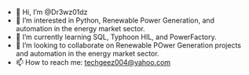- 👋 Hi, I’m @Dr3wz01dz
- 👀 I’m interested in Python, Renewable Power Generation, and automation in the energy market sector.
- 🌱 I’m currently learning SQL, Typhoon HIL, and PowerFactory.
- 💞️ I’m looking to collaborate on Renewable POwer Generation projects and automation in the energy market sector.
- 📫 How to reach me: techgeez004@yahoo.com

<!---
Dr3wz01dz/Dr3wz01dz is a ✨ special ✨ repository because its `README.md` (this file) appears on your GitHub profile.
You can click the Preview link to take a look at your changes.
--->
